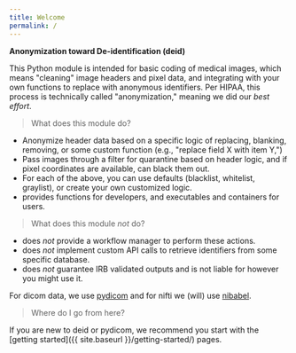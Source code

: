 ```yaml
---
title: Welcome
permalink: /
---
```


**Anonymization toward De-identification (deid)**

This Python module is intended for basic coding of medical images, which means 
"cleaning" image headers and pixel data, and integrating with your own functions 
to replace with anonymous identifiers. Per HIPAA, this process is technically 
called "anonymization," meaning we did our _best effort_.

> What does this module do?

 - Anonymize header data based on a specific logic of replacing, blanking, removing, or some custom function (e.g., "replace field X with item Y,")
 - Pass images through a filter for quarantine based on header logic, and if pixel coordinates are available, can black them out.
 - For each of the above, you can use defaults (blacklist, whitelist, graylist), or create your own customized logic.
 - provides functions for developers, and executables and containers for users.

> What does this module *not* do?

 - does *not* provide a workflow manager to perform these actions.
 - does *not* implement custom API calls to retrieve identifiers from some specific database.
 - does *not* guarantee IRB validated outputs and is not liable for however you might use it.

For dicom data, we use [pydicom](https://www.github.com/pydicom/pydicom) and for nifti we (will) use [nibabel](http://nipy.org/nibabel/).

> Where do I go from here?

If you are new to deid or pydicom, we recommend you start with 
the [getting started]({{ site.baseurl }}/getting-started/) pages.
